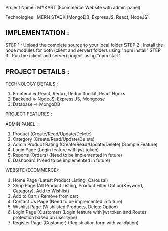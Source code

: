 Project Name : MYKART (Ecommerce Website with admin panel)

Technologies : MERN STACK (MongoDB, ExpressJS, React, NodeJS)

IMPLEMENTATION :
---------------------------------------------------

STEP 1 : Upload the complete source to your local folder
STEP 2 : Install the node modules for both (client and server) folders using "npm install"
STEP 3 : Run the (client and server) project using "npm start"


PROJECT DETAILS :
----------------------------------------------------

TECHNOLOGY DETAILS :

1. Frontend => React, Redux, Redux Toolkit, React Hooks
2. Backend => NodeJS, Express JS, Mongoose
3. Database => MongoDB

PROJECT FEATURES :

ADMIN PANEL :

1. Product (Create/Read/Update/Delete)
2. Category (Create/Read/Update/Delete)
3. Admin Product Rating (Create/Read/Update/Delete) (Sample Feature)
4. Login Page (Login feature with jwt token)
5. Reports (Orders) (Need to be implemented in future)
6. Dashboard (Need to be implemented in future)

WEBSITE (ECOMMERCE): 

1. Home Page (Latest Product Listing, Carousal)
2. Shop Page (All Product Listing, Product Filter Option(Keyword, Category), Add to Wishlist)
3. Add to Cart / Remove from cart
4. Contact Us Page (Need to be implemented in future)
5. Wishlist Page (Wishlisted Products, Delete Option)
6. Login Page (Customer) (Login feature with jwt token and Routes protection based on user type)
7. Register Page (Customer) (Registration form with validation) 
